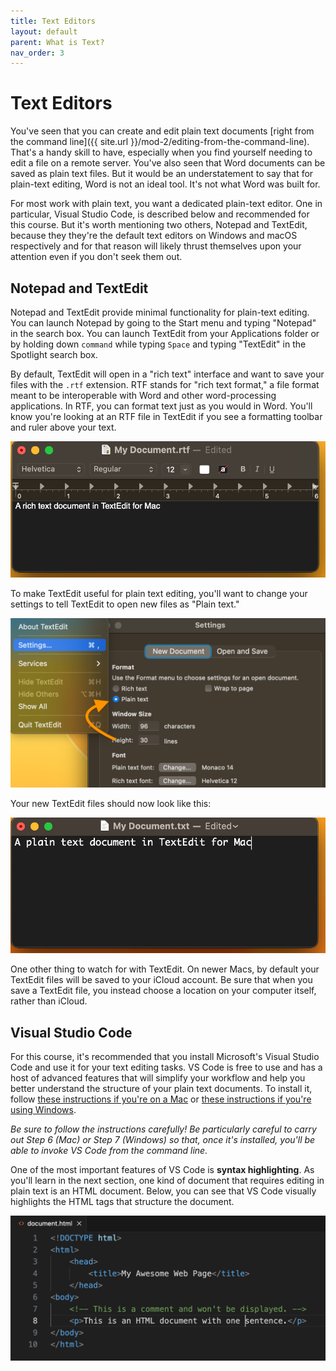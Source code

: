 ```yaml
---
title: Text Editors
layout: default
parent: What is Text?
nav_order: 3
---
```


# Text Editors

You've seen that you can create and edit plain text documents [right from the command line]({{ site.url }}/mod-2/editing-from-the-command-line). That's a handy skill to have, especially when you find yourself needing to edit a file on a remote server. You've also seen that Word documents can be saved as plain text files. But it would be an understatement to say that for plain-text editing, Word is not an ideal tool. It's not what Word was built for.

For most work with plain text, you want a dedicated plain-text editor. One in particular, Visual Studio Code, is described below and recommended for this course. But it's worth mentioning two others, Notepad and TextEdit, because they they're the default text editors on Windows and macOS respectively and for that reason will likely thrust themselves upon your attention even if you don't seek them out. 

## Notepad and TextEdit

Notepad and TextEdit provide minimal functionality for plain-text editing. You can launch Notepad by going to the Start menu and typing "Notepad" in the search box. You can launch TextEdit from your Applications folder or by holding down `command` while typing `Space` and typing "TextEdit" in the Spotlight search box.

By default, TextEdit will open in a "rich text" interface and want to save your files with the `.rtf` extension. RTF stands for "rich text format," a file format meant to be interoperable with Word and other word-processing applications. In RTF, you can format text just as you would in Word. You'll know you're looking at an RTF file in TextEdit if you see a formatting toolbar and ruler above your text.

![TextEdit file in rtf](../assets/textedit-rtf.png)

To make TextEdit useful for plain text editing, you'll want to change your settings to tell TextEdit to open new files as "Plain text."

![TextEdit settings](../assets/textedit-settings.png)

Your new TextEdit files should now look like this:

![TextEdit file in txt](../assets/textedit-txt.png)

One other thing to watch for with TextEdit. On newer Macs, by default your TextEdit files will be saved to your iCloud account. Be sure that when you save a TextEdit file, you instead choose a location on your computer itself, rather than iCloud.

## Visual Studio Code

For this course, it's recommended that you install Microsoft's Visual Studio Code and use it for your text editing tasks. VS Code is free to use and has a host of advanced features that will simplify your workflow and help you better understand the structure of your plain text documents. To install it, follow [these instructions if you're on a Mac](https://www.curriculum.dhinstitutes.org/installations/microsoft-visual-studio-code/macos/) or [these instructions if you're using Windows](https://www.curriculum.dhinstitutes.org/installations/microsoft-visual-studio-code/windows/).

*Be sure to follow the instructions carefully! Be particularly careful to carry out Step 6 (Mac) or Step 7 (Windows) so that, once it's installed, you'll be able to invoke VS Code from the command line.*

One of the most important features of VS Code is **syntax highlighting**. As you'll learn in the next section, one kind of document that requires editing in plain text is an HTML document. Below, you can see that VS Code visually highlights the HTML tags that structure the document.

![HTML document in VS Code showing syntax highlighting](../assets/vscode-syntax-highlighting.png)